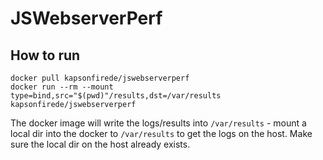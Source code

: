# JSWebserverPerf

## How to run
```shell
docker pull kapsonfirede/jswebserverperf
docker run --rm --mount type=bind,src="$(pwd)"/results,dst=/var/results kapsonfirede/jswebserverperf
```
The docker image will write the logs/results into `/var/results` - mount a local dir into the docker to `/var/results` to get the logs on the host.
Make sure the local dir on the host already exists.

